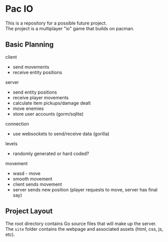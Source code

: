 # Pac IO

This is a repository for a possible future project.  
The project is a multiplayer "io" game that builds on pacman.

## Basic Planning

client
- send movements
- receive entity positions

server
- send entity positions
- receive player movements
- calculate item pickups/damage dealt
- move enemies
- store user accounts (gorm/sqlite)
	
connection
- use websockets to send/receive data (gorilla)
	
levels
- randomly generated or hard coded?
	
movement
- wasd - move
- smooth movement
- client sends movement
- server sends new position (player requests to move, server has final say)
	
## Project Layout
The root directory contains Go source files that will make up the server.  
The `site` folder contains the webpage and associated assets (html, css, js, etc).
